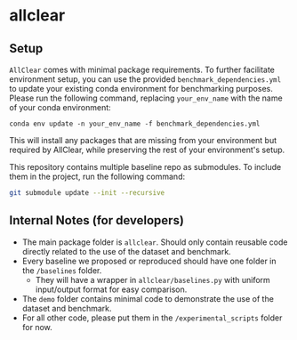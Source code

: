 # allclear

## Setup
`AllClear` comes with minimal package requirements. To further facilitate environment setup, you can use the provided
`benchmark_dependencies.yml` to update your existing conda environment for benchmarking purposes. Please run the following 
command, replacing `your_env_name` with the name of your conda environment:
```angular2html
conda env update -n your_env_name -f benchmark_dependencies.yml
```
This will install any packages that are missing from your environment but required by AllClear, while preserving the rest 
of your environment's setup.



This repository contains multiple baseline repo as submodules. To include them in the project, run the following command:

```bash
git submodule update --init --recursive
```




## Internal Notes (for developers)
* The main package folder is `allclear`. Should only contain reusable code directly related to the use of the dataset and benchmark.
* Every baseline we proposed or reproduced should have one folder in the `/baselines` folder.
  * They will have a wrapper in `allclear/baselines.py` with uniform input/output format for easy comparison.
* The `demo` folder contains minimal code to demonstrate the use of the dataset and benchmark.
* For all other code, please put them in the `/experimental_scripts` folder for now.